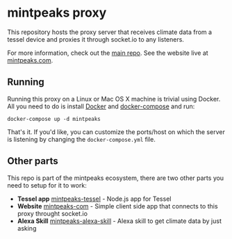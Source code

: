 # mintpeaks proxy

This repository hosts the proxy server that receives climate data from a tessel device and proxies it through socket.io to any listeners.

For more information, check out the [main repo](https://github.com/mihar/mintpeaks-com). See the website live at [mintpeaks.com](http://mintpeaks.com/).

## Running

Running this proxy on a Linux or Mac OS X machine is trivial using Docker. All you need to do is install [Docker](http://docker.com) and [docker-compose](http://docs.docker.com/compose/install/) and run:

```
docker-compose up -d mintpeaks
```

That's it. If you'd like, you can customize the ports/host on which the server is listening by changing the `docker-compose.yml` file.

## Other parts

This repo is part of the mintpeaks ecosystem, there are two other parts you need to setup for it to work:

- **Tessel app** [mintpeaks-tessel](https://github.com/mihar/mintpeaks-tessel) - Node.js app for Tessel
- **Website** [mintpeaks-com](https://github.com/mihar/mintpeaks-com) - Simple client side app that connects to this proxy throught socket.io
- **Alexa Skill** [mintpeaks-alexa-skill](https://github.com/mihar/mintpeaks-alexa-skill) - Alexa skill to get climate data by just asking
